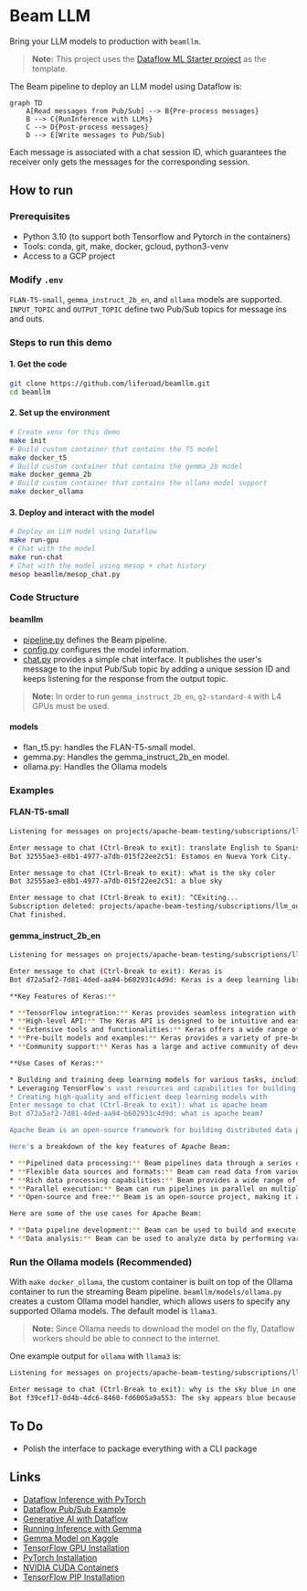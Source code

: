 
# Beam LLM

Bring your LLM models to production with `beamllm`.

> **Note:** This project uses the [Dataflow ML Starter project](https://github.com/google/dataflow-ml-starter) as the template.

The Beam pipeline to deploy an LLM model using Dataflow is:

```mermaid
graph TD
    A[Read messages from Pub/Sub] --> B{Pre-process messages}
    B --> C{RunInference with LLMs}
    C --> D{Post-process messages}
    D --> E[Write messages to Pub/Sub]
```

Each message is associated with a chat session ID, which guarantees the receiver only gets the messages for the corresponding session.

## How to run

### Prerequisites

* Python 3.10 (to support both Tensorflow and Pytorch in the containers)
* Tools: conda, git, make, docker, gcloud, python3-venv
* Access to a GCP project

### Modify `.env`

`FLAN-T5-small`, `gemma_instruct_2b_en`, and `ollama` models are supported.
`INPUT_TOPIC` and `OUTPUT_TOPIC` define two Pub/Sub topics for message ins and outs.

### Steps to run this demo

#### 1. Get the code

```bash
git clone https://github.com/liferoad/beamllm.git
cd beamllm
```

#### 2. Set up the environment

```bash
# Create venv for this demo
make init
# Build custom container that contains the T5 model
make docker_t5
# Build custom container that contains the gemma_2b model
make docker_gemma_2b
# Build custom container that contains the ollama model support
make docker_ollama
```

#### 3. Deploy and interact with the model

```bash
# Deploy an LLM model using Dataflow
make run-gpu
# Chat with the model
make run-chat
# Chat with the model using mesop + chat history
mesop beamllm/mesop_chat.py
```

### Code Structure

#### beamllm

* [pipeline.py](https://github.com/liferoad/beamllm/blob/main/beamllm/pipeline.py) defines the Beam pipeline.
* [config.py](https://github.com/liferoad/beamllm/blob/main/beamllm/config.py) configures the model information.
* [chat.py](https://github.com/liferoad/beamllm/blob/main/beamllm/chat.py) provides a simple chat interface. It publishes the user's message to the input Pub/Sub topic by adding a unique session ID and keeps listening for the response from the output topic.

> **Note:** In order to run `gemma_instruct_2b_en`, `g2-standard-4` with L4 GPUs must be used.

#### models

* flan_t5.py: handles the FLAN-T5-small model.
* gemma.py: Handles the gemma_instruct_2b_en model.
* ollama.py: Handles the Ollama models

### Examples

#### FLAN-T5-small

```bash
Listening for messages on projects/apache-beam-testing/subscriptions/llm_output-32555ae3-e8b1-4977-a7db-015f22ee2c51..

Enter message to chat (Ctrl-Break to exit): translate English to Spanish: We are in New York City.
Bot 32555ae3-e8b1-4977-a7db-015f22ee2c51: Estamos en Nueva York City.

Enter message to chat (Ctrl-Break to exit): what is the sky color
Bot 32555ae3-e8b1-4977-a7db-015f22ee2c51: a blue sky

Enter message to chat (Ctrl-Break to exit): ^CExiting...
Subscription deleted: projects/apache-beam-testing/subscriptions/llm_output-32555ae3-e8b1-4977-a7db-015f22ee2c51.
Chat finished.
```

#### gemma_instruct_2b_en

```bash
Listening for messages on projects/apache-beam-testing/subscriptions/llm_output-d72a5af2-7d81-4ded-aa94-b602931c4d9d..

Enter message to chat (Ctrl-Break to exit): Keras is
Bot d72a5af2-7d81-4ded-aa94-b602931c4d9d: Keras is a deep learning library for Python that provides a wide range of tools and functionalities for building, training, and evaluating deep learning models.

**Key Features of Keras:**

* **TensorFlow integration:** Keras provides seamless integration with the TensorFlow deep learning library, allowing you to leverage the vast resources and capabilities of TensorFlow.
* **High-level API:** The Keras API is designed to be intuitive and easy to use, making it accessible to both beginners and experienced developers.
* **Extensive tools and functionalities:** Keras offers a wide range of tools and functionalities, including data loading, data preprocessing, model building, training, evaluation, and more.
* **Pre-built models and examples:** Keras provides a variety of pre-built models and examples that you can use as a starting point for your projects.
* **Community support:** Keras has a large and active community of developers and users who provide support, resources, and best practices.

**Use Cases of Keras:**

* Building and training deep learning models for various tasks, including image classification, natural language processing, and machine learning.
* Leveraging TensorFlow's vast resources and capabilities for building and training complex deep learning models.
* Creating high-quality and efficient deep learning models with
Enter message to chat (Ctrl-Break to exit): what is apache beam
Bot d72a5af2-7d81-4ded-aa94-b602931c4d9d: what is apache beam?

Apache Beam is an open-source framework for building distributed data processing pipelines. It allows you to write code once and run it on different data processing platforms, including Apache Hadoop, Apache Spark, Apache Flink, and Apache Beam itself.

Here's a breakdown of the key features of Apache Beam:

* **Pipelined data processing:** Beam pipelines data through a series of steps, similar to a traditional data processing workflow.
* **Flexible data sources and formats:** Beam can read data from various sources, including Apache Hadoop, Apache Spark, Apache Flink, and cloud storage.
* **Rich data processing capabilities:** Beam provides a wide range of operators and transformations for data processing, including filtering, sorting, aggregation, and joining.
* **Parallel execution:** Beam can run pipelines in parallel on multiple data processing platforms, improving performance.
* **Open-source and free:** Beam is an open-source project, making it accessible and free to use.

Here are some of the use cases for Apache Beam:

* **Data pipeline development:** Beam can be used to build and execute data pipelines that move data between different systems.
* **Data analysis:** Beam can be used to analyze data by performing various operations
```

### Run the Ollama models (Recommended)

With `make docker_ollama`, the custom container is built on top of the Ollama container to run the streaming Beam pipeline.
`beamllm/models/ollama.py` creates a custom Ollama model handler, which allows users to specify any supported Ollama models.
The default model is `llama3`.

> **Note:** Since Ollama needs to download the model on the fly, Dataflow workers should be able to connect to the internet.

One example output for `ollama` with `llama3` is:

```bash
Listening for messages on projects/apache-beam-testing/subscriptions/llm_output-f39cef17-0d4b-4dc6-8460-fd6005a9a553..

Enter message to chat (Ctrl-Break to exit): why is the sky blue in one sentence?
Bot f39cef17-0d4b-4dc6-8460-fd6005a9a553: The sky appears blue because of a phenomenon called Rayleigh scattering, where shorter blue wavelengths of sunlight are scattered more efficiently by tiny molecules of gases in the Earth's atmosphere, making them more visible to our eyes than longer red and orange wavelengths.
```

## To Do

* Polish the interface to package everything with a CLI package

## Links

* [Dataflow Inference with PyTorch](https://cloud.google.com/dataflow/docs/notebooks/run_inference_pytorch)
* [Dataflow Pub/Sub Example](https://github.com/GoogleCloudPlatform/dataflow-cookbook/tree/main/Python/pubsub)
* [Generative AI with Dataflow](https://cloud.google.com/dataflow/docs/notebooks/run_inference_generative_ai)
* [Running Inference with Gemma](https://cloud.google.com/dataflow/docs/machine-learning/gemma-run-inference)
* [Gemma Model on Kaggle](https://www.kaggle.com/models/google/gemma)
* [TensorFlow GPU Installation](https://www.tensorflow.org/install/source#gpu)
* [PyTorch Installation](https://pytorch.org/get-started/locally/)
* [NVIDIA CUDA Containers](https://catalog.ngc.nvidia.com/orgs/nvidia/containers/cuda/tags)
* [TensorFlow PIP Installation](https://www.tensorflow.org/install/pip)
